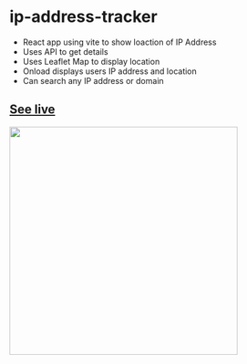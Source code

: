 # ip-address-tracker
- React app using vite to show loaction of IP Address
- Uses API to get details
- Uses Leaflet Map to display location
- Onload displays users IP address and location
- Can search any IP address or domain
  
## [See live](https://trace-ip.netlify.app/)


<img src="https://github.com/adityaa-more/ip-address-tracker/assets/99107694/3cc4ed3d-b05e-4c6c-90f9-38b067a598ed" width="400">
